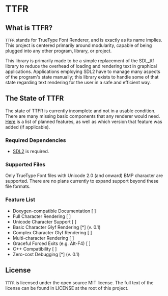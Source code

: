 # TTFR

## What is TTFR?

`TTFR` stands for TrueType Font Renderer, and is exactly as its name
implies. This project is centered primarily around modularity, capable of
being plugged into any other program, library, or project.

This library is primarily made to be a simple replacement of the SDL_ttf 
library to reduce the overhead of loading and rendering text in graphical
applications. Applications employing SDL2 have to manage many aspects of
the program's state manually; this library exists to handle some of that
state regarding text rendering for the user in a safe and efficient way.

## The State of TTFR

The state of TTFR is currently incomplete and not in a usable condition.
There are many missing basic components that any renderer would need.
[Here](#feature-list) is a list of planned features, as well as which
version that feature was added (if applicable).

### Required Dependencies

- [SDL2](https://www.libsdl.org) is required.

### Supported Files

Only TrueType Font files with Unicode 2.0 (and onward) BMP character are
supported. There are no plans currently to expand support beyond these
file formats.

### Feature List

- Doxygen-compatible Documentation          [ ]
- Full Character Rendering                  [ ]
- Unicode Character Support                 [ ]
- Basic Character Glyf Rendering            [*] (v. 0.1)
- Complex Character Glyf Rendering          [ ]
- Multi-character Rendering                 [ ]
- Graceful Forced Exits (e.g. Alt-F4)       [ ]
- C++ Compatibility                         [ ]
- Zero-cost Debugging                       [*] (v. 0.1)

## License

`TTFR` is licensed under the open source MIT license.
The full text of the license can be found in LICENSE at the root of
this project.

